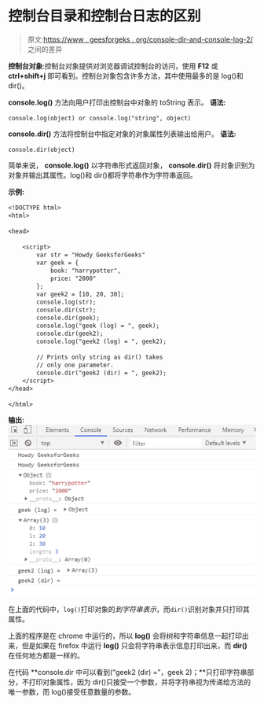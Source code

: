 # 控制台目录和控制台日志的区别

> 原文:[https://www . geesforgeks . org/console-dir-and-console-log-2/](https://www.geeksforgeeks.org/difference-between-console-dir-and-console-log-2/)之间的差异

**控制台对象**:控制台对象提供对浏览器调试控制台的访问，使用 **F12** 或 **ctrl+shift+j** 即可看到。控制台对象包含许多方法，其中使用最多的是 log()和 dir()。

**console.log()** 方法向用户打印出控制台中对象的 toString 表示。
**语法:**

```
console.log(object) or console.log("string", object)
```

**console.dir()** 方法将控制台中指定对象的对象属性列表输出给用户。
**语法:**

```
console.dir(object)
```

简单来说， **console.log()** 以字符串形式返回对象， **console.dir()** 将对象识别为对象并输出其属性。log()和 dir()都将字符串作为字符串返回。

**示例:**

```
<!DOCTYPE html>
<html>

<head>

    <script>
        var str = "Howdy GeeksforGeeks"
        var geek = {
            book: "harrypotter",
            price: "2000"
        };
        var geek2 = [10, 20, 30];
        console.log(str);
        console.dir(str);
        console.dir(geek);
        console.log("geek (log) = ", geek);
        console.dir(geek2);
        console.log("geek2 (log) = ", geek2);

        // Prints only string as dir() takes
        // only one parameter.
        console.dir("geek2 (dir) = ", geek2);
    </script>
</head>

</html>
```

**输出:**
![](img/e3c92dabf6c1ca9a675c38f7d36bdf52.png)

在上面的代码中，`log()`打印对象的*到字符串表示*，而`dir()`识别对象并只打印其属性。

上面的程序是在 chrome 中运行的，所以 **log()** 会将树和字符串信息一起打印出来，但是如果在 firefox 中运行 **log()** 只会将字符串表示信息打印出来，而 **dir()** 在任何地方都是一样的。

在代码 **console.dir 中可以看到(“geek2 (dir) =”，geek 2)；**只打印字符串部分，不打印对象属性，因为 dir()只接受一个参数，并将字符串视为传递给方法的唯一参数，而 log()接受任意数量的参数。